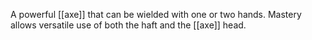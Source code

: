 A powerful [[axe]] that can be wielded with one or two hands. Mastery allows versatile use of both the haft and the [[axe]] head.